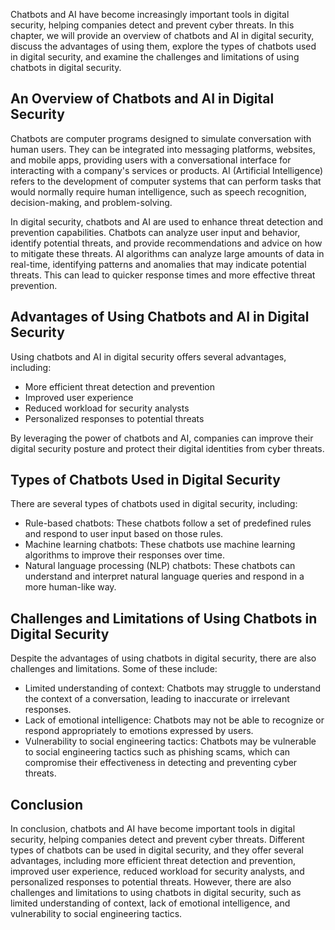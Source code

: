 
Chatbots and AI have become increasingly important tools in digital security, helping companies detect and prevent cyber threats. In this chapter, we will provide an overview of chatbots and AI in digital security, discuss the advantages of using them, explore the types of chatbots used in digital security, and examine the challenges and limitations of using chatbots in digital security.

An Overview of Chatbots and AI in Digital Security
--------------------------------------------------

Chatbots are computer programs designed to simulate conversation with human users. They can be integrated into messaging platforms, websites, and mobile apps, providing users with a conversational interface for interacting with a company's services or products. AI (Artificial Intelligence) refers to the development of computer systems that can perform tasks that would normally require human intelligence, such as speech recognition, decision-making, and problem-solving.

In digital security, chatbots and AI are used to enhance threat detection and prevention capabilities. Chatbots can analyze user input and behavior, identify potential threats, and provide recommendations and advice on how to mitigate these threats. AI algorithms can analyze large amounts of data in real-time, identifying patterns and anomalies that may indicate potential threats. This can lead to quicker response times and more effective threat prevention.

Advantages of Using Chatbots and AI in Digital Security
-------------------------------------------------------

Using chatbots and AI in digital security offers several advantages, including:

* More efficient threat detection and prevention
* Improved user experience
* Reduced workload for security analysts
* Personalized responses to potential threats

By leveraging the power of chatbots and AI, companies can improve their digital security posture and protect their digital identities from cyber threats.

Types of Chatbots Used in Digital Security
------------------------------------------

There are several types of chatbots used in digital security, including:

* Rule-based chatbots: These chatbots follow a set of predefined rules and respond to user input based on those rules.
* Machine learning chatbots: These chatbots use machine learning algorithms to improve their responses over time.
* Natural language processing (NLP) chatbots: These chatbots can understand and interpret natural language queries and respond in a more human-like way.

Challenges and Limitations of Using Chatbots in Digital Security
----------------------------------------------------------------

Despite the advantages of using chatbots in digital security, there are also challenges and limitations. Some of these include:

* Limited understanding of context: Chatbots may struggle to understand the context of a conversation, leading to inaccurate or irrelevant responses.
* Lack of emotional intelligence: Chatbots may not be able to recognize or respond appropriately to emotions expressed by users.
* Vulnerability to social engineering tactics: Chatbots may be vulnerable to social engineering tactics such as phishing scams, which can compromise their effectiveness in detecting and preventing cyber threats.

Conclusion
----------

In conclusion, chatbots and AI have become important tools in digital security, helping companies detect and prevent cyber threats. Different types of chatbots can be used in digital security, and they offer several advantages, including more efficient threat detection and prevention, improved user experience, reduced workload for security analysts, and personalized responses to potential threats. However, there are also challenges and limitations to using chatbots in digital security, such as limited understanding of context, lack of emotional intelligence, and vulnerability to social engineering tactics.
